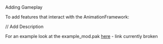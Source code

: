 Adding Gameplay

To add features that interact with the AnimationFramework:

// Add Description

For an example look at the example_mod.pak [here](link) - link currently broken
